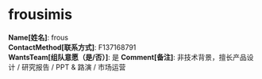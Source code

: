 # frousimis

**Name[姓名]**: frous  
**ContactMethod[联系方式]**: F137168791  
**WantsTeam[组队意愿（是/否）]**: 是
**Comment[备注]**: 非技术背景，擅长产品设计 / 研究报告 / PPT & 路演 / 市场运营  
